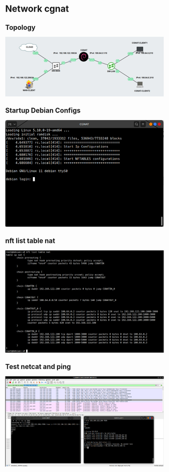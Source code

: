 # Network cgnat

## Topology

![topology](/box/generic/os/debian/native/nftables/pictures/topology_2.png)

## Startup Debian Configs

![startup debian config](/box/generic/os/debian/native/nftables/pictures/starttupdebiancgnat.png)

## nft list table nat

![nft list table nat](/box/generic/os/debian/native/nftables/pictures/nftlisttablenat.png)

## Test netcat and ping

![test netcat and ping](/box/generic/os/debian/native/nftables/pictures/testnetcatandping.png)
